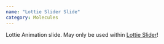 ```yaml
---
name: "Lottie Slider Slide"
category: Molecules
---
```


Lottie Animation slide. May only be used within [Lottie Slider](index.html#lottie-slider)!


```dvag-m-lottie-slider-slide:demo/lottie-slider-slide.html
```

